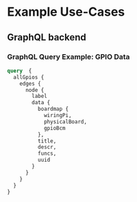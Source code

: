 # Example Use-Cases

## GraphQL backend

### GraphQL Query Example: GPIO Data

```graphql
query  {
  allGpios {
    edges {
      node {
        label
        data {
          boardmap {
            wiringPi,
            physicalBoard,
            gpioBcm
          },
          title,
          descr,
          funcs,
          uuid
        }
      }
    }
  }
}
```
